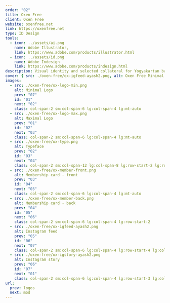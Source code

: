 ```yaml
---
order: "02"
title: Oxen Free
client: Oxen Free
website: oxenfree.net
link: https://oxenfree.net
type: ID Design
tools:
  - icon: ../assets/ai.png
    name: Adobe Illustrator,
    link: https://www.adobe.com/products/illustrator.html
  - icon: ../assets/id.png
    name: Adobe Indesign
    link: https://www.adobe.com/products/indesign.html
description: Visual identity and selected collateral for Yogyakartan bar & kitchen.
cover: { src: ./oxen-free/ox-igfeed-ayash2.png, alt: Oxen Free Minimal Logo }
images:
  - src: ./oxen-free/ox-logo-min.png
    alt: Minimal Logo
    prev: "07"
    id: "01"
    next: "02"
    class: col-span-2 sm:col-span-6 lg:col-span-4 lg:mt-auto
  - src: ./oxen-free/ox-logo-max.png
    alt: Maximal Logo
    prev: "01"
    id: "02"
    next: "03"
    class: col-span-2 sm:col-span-6 lg:col-span-4 lg:mt-auto
  - src: ./oxen-free/ox-type.png
    alt: Typeface
    prev: "02"
    id: "03"
    next: "04"
    class: col-span-2 sm:col-span-12 lg:col-span-8 lg:row-start-2 lg:row-span-2 lg:col-start-1
  - src: ./oxen-free/ox-member-front.png
    alt: Membership card - front
    prev: "03"
    id: "04"
    next: "05"
    class: col-span-2 sm:col-span-6 lg:col-span-4 lg:mt-auto
  - src: ./oxen-free/ox-member-back.png
    alt: Membership card - back
    prev: "04"
    id: "05"
    next: "06"
    class: col-span-2 sm:col-span-6 lg:col-span-4 lg:row-start-2
  - src: ./oxen-free/ox-igfeed-ayash2.png
    alt: Instagram feed
    prev: "05"
    id: "06"
    next: "07"
    class: col-span-2 sm:col-span-6 lg:col-span-4 lg:row-start-4 lg:col-start-5
  - src: ./oxen-free/ox-igstory-ayash2.png
    alt: Instagram story
    prev: "06"
    id: "07"
    next: "01"
    class: col-span-2 sm:col-span-6 lg:col-span-4 lg:row-start-3 lg:col-start-9 lg:row-span-2
url:
  prev: logos
  next: mod
---
```

